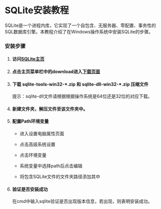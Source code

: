 # SQLite安装教程

SQLite是一个进程内库，它实现了一个自包含、无服务器、零配置、事务性的SQL数据库引擎。本教程介绍了在Windows操作系统中安装SQLite的步骤。

### 安装步骤

1. #### 访问[SQLite主页](<http://www3.sqlite.org/index.html>)

2. #### 点击主页菜单栏中的download进入[下载页面](<http://www3.sqlite.org/download.html>)

3. #### 下载 **sqlite-tools-win32-\*.zip** 和 **sqlite-dll-win32-\*.zip** 压缩文件

   提示：sqlite-dll文件请根据根据操作系统是64位还是32位的对应下载。

4. #### 新建文件夹，解压文件至该文件夹中。

5. #### 配置Path环境变量

   - 进入设置电脑属性页面
   - 点击高级系统设置

   - 点击环境变量
   - 系统变量中选择path后点击编辑
   - 将包含SQLite文件的文件夹路径添加其中

6. #### 验证是否安装成功

   在cmd中输入sqlite验证是否出现版本信息，若出现，则表明安装成功。

   
